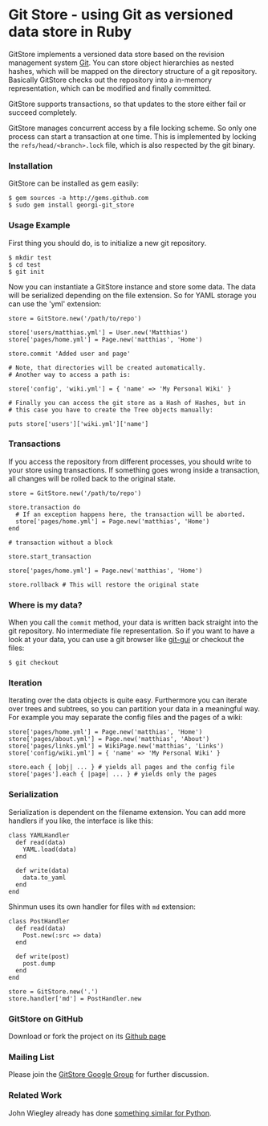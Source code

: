 Git Store - using Git as versioned data store in Ruby
=====================================================

GitStore implements a versioned data store based on the revision
management system [Git][1]. You can store object hierarchies as nested
hashes, which will be mapped on the directory structure of a git
repository. Basically GitStore checks out the repository into a
in-memory representation, which can be modified and finally committed.

GitStore supports transactions, so that updates to the store either
fail or succeed completely.

GitStore manages concurrent access by a file locking scheme. So only
one process can start a transaction at one time. This is implemented
by locking the `refs/head/<branch>.lock` file, which is also
respected by the git binary.

### Installation

GitStore can be installed as gem easily:

    $ gem sources -a http://gems.github.com
    $ sudo gem install georgi-git_store

### Usage Example

First thing you should do, is to initialize a new git repository.

    $ mkdir test
    $ cd test
    $ git init

Now you can instantiate a GitStore instance and store some data. The
data will be serialized depending on the file extension. So for YAML
storage you can use the 'yml' extension:

    store = GitStore.new('/path/to/repo')

    store['users/matthias.yml'] = User.new('Matthias')
    store['pages/home.yml'] = Page.new('matthias', 'Home')

    store.commit 'Added user and page'

    # Note, that directories will be created automatically.
    # Another way to access a path is:

    store['config', 'wiki.yml'] = { 'name' => 'My Personal Wiki' }

    # Finally you can access the git store as a Hash of Hashes, but in
    # this case you have to create the Tree objects manually:

    puts store['users']['wiki.yml']['name']


### Transactions

If you access the repository from different processes, you should
write to your store using transactions. If something goes wrong inside
a transaction, all changes will be rolled back to the original state.

    store = GitStore.new('/path/to/repo')

    store.transaction do
      # If an exception happens here, the transaction will be aborted.
      store['pages/home.yml'] = Page.new('matthias', 'Home')
    end

    # transaction without a block

    store.start_transaction
 
    store['pages/home.yml'] = Page.new('matthias', 'Home')

    store.rollback # This will restore the original state

### Where is my data?

When you call the `commit` method, your data is written back straight
into the git repository. No intermediate file representation. So if
you want to have a look at your data, you can use a git browser like
[git-gui][6] or checkout the files:

    $ git checkout

### Iteration

Iterating over the data objects is quite easy. Furthermore you can
iterate over trees and subtrees, so you can partition your data in a
meaningful way. For example you may separate the config files and the
pages of a wiki:

    store['pages/home.yml'] = Page.new('matthias', 'Home')
    store['pages/about.yml'] = Page.new('matthias', 'About')
    store['pages/links.yml'] = WikiPage.new('matthias', 'Links')
    store['config/wiki.yml'] = { 'name' => 'My Personal Wiki' }

    store.each { |obj| ... } # yields all pages and the config file
    store['pages'].each { |page| ... } # yields only the pages


### Serialization

Serialization is dependent on the filename extension. You can add more
handlers if you like, the interface is like this:

    class YAMLHandler
      def read(data)
        YAML.load(data)
      end
   
      def write(data)
        data.to_yaml
      end    
    end

Shinmun uses its own handler for files with `md` extension:

    class PostHandler
      def read(data)
        Post.new(:src => data)
      end
   
      def write(post)
        post.dump
      end    
    end

    store = GitStore.new('.')
    store.handler['md'] = PostHandler.new


### GitStore on GitHub

Download or fork the project on its [Github page][5]

### Mailing List

Please join the [GitStore Google Group][3] for further discussion.

### Related Work

John Wiegley already has done [something similar for Python][4].



[1]: http://git.or.cz/
[2]: http://github.com/mojombo/grit
[3]: http://groups.google.com/group/gitstore
[4]: http://www.newartisans.com/blog_files/git.versioned.data.store.php
[5]: http://github.com/georgi/git_store
[6]: http://www.kernel.org/pub/software/scm/git/docs/git-gui.html
[7]: http://www.matthias-georgi.de/shinmun
